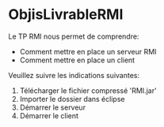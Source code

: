 # ObjisLivrableRMI
Le TP RMI nous permet de comprendre:
- Comment mettre en place un serveur RMI
- Comment mettre en place un client

Veuillez suivre les indications suivantes:
1. Télécharger le fichier compressé 'RMI.jar'
2. Importer le dossier dans éclipse
3. Démarrer le serveur 
4. Démarrer le client
